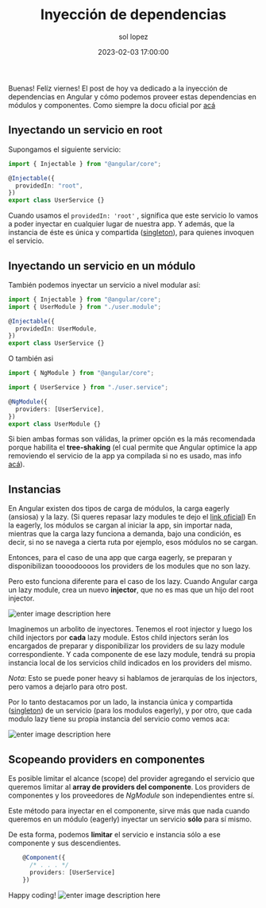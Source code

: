 ﻿---
date: 2023-02-03 17:00:00
layout: post
title: Inyección de dependencias
description: Conceptos, teoría y ejemplos prácticos de providers en Angular.
language: es
image: "../assets/img/di.jpg"
category: CODE
tags:
  - coding
  - providers
  - dependency injection
  - humor
author: sol lopez
---

Buenas! Felíz viernes! El post de hoy va dedicado a la inyección de dependencias en Angular y cómo podemos proveer estas dependencias en módulos y componentes. Como siempre la docu oficial por [acá](https://angular.io/guide/providers)

## Inyectando un servicio en root

Supongamos el siguiente servicio:

```typescript
import { Injectable } from "@angular/core";

@Injectable({
  providedIn: "root",
})
export class UserService {}
```

Cuando usamos el `providedIn: 'root'` , significa que este servicio lo vamos a poder inyectar en cualquier lugar de nuestra app. Y además, que la instancia de éste es única y compartida ([singleton](https://angular.io/guide/singleton-services)), para quienes invoquen el servicio.

## Inyectando un servicio en un módulo

También podemos inyectar un servicio a nivel modular así:

```typescript
import { Injectable } from "@angular/core";
import { UserModule } from "./user.module";

@Injectable({
  providedIn: UserModule,
})
export class UserService {}
```

O también asi

```typescript
import { NgModule } from "@angular/core";

import { UserService } from "./user.service";

@NgModule({
  providers: [UserService],
})
export class UserModule {}
```

Si bien ambas formas son válidas, la primer opción es la más recomendada porque habilita el **tree-shaking** (el cual permite que Angular optimice la app removiendo el servicio de la app ya compilada si no es usado, mas info [acá](https://angular.io/guide/architecture-services#introduction-to-services-and-dependency-injection)).

## Instancias

En Angular existen dos tipos de carga de módulos, la carga eagerly (ansiosa) y la lazy. (Si queres repasar lazy modules te dejo el [link oficial](https://angular.io/guide/lazy-loading-ngmodules))
En la eagerly, los módulos se cargan al iniciar la app, sin importar nada, mientras que la carga lazy funciona a demanda, bajo una condición, es decir, si no se navega a cierta ruta por ejemplo, esos módulos no se cargan.

Entonces, para el caso de una app que carga eagerly, se preparan y disponibilizan toooodoooos los providers de los modules que no son lazy.

Pero esto funciona diferente para el caso de los lazy. Cuando Angular carga un lazy module, crea un nuevo **injector**, que no es mas que un hijo del root injector.

![enter image description here](https://i.pinimg.com/originals/78/8f/83/788f83c6a233753079a45fdc4a45cbf4.jpg)

Imaginemos un arbolito de inyectores. Tenemos el root injector y luego los child injectors por **cada** lazy module. Estos child injectors serán los encargados de preparar y disponibilizar los providers de su lazy module correspondiente. Y cada componente de ese lazy module, tendrá su propia instancia local de los servicios child indicados en los providers del mismo.

_Nota_: Esto se puede poner heavy si hablamos de jerarquías de los injectors, pero vamos a dejarlo para otro post.

Por lo tanto destacamos por un lado, la instancia única y compartida ([singleton](https://angular.io/guide/singleton-services)) de un servicio (para los modulos eagerly), y por otro, que cada modulo lazy tiene su propia instancia del servicio como vemos aca:

![enter image description here](https://angular.io/generated/images/guide/providers/any-provider.svg)

## Scopeando providers en componentes

Es posible limitar el alcance (scope) del provider agregando el servicio que queremos limitar al **array de providers del componente**.
Los providers de componentes y los proveedores de _NgModule_ son independientes entre sí.

Este método para inyectar en el componente, sirve más que nada cuando queremos en un módulo (eagerly) inyectar un servicio **sólo** para sí mismo.

De esta forma, podemos **limitar** el servicio e instancia sólo a ese componente y sus descendientes.

```typescript
    @Component({
      /* . . . */
      providers: [UserService]
    })
```

Happy coding!
![enter image description here](https://i.imgflip.com/1z6225.jpg)
